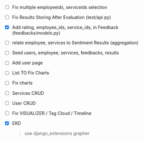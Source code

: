 

- [ ] Fix multiple employeeids, serviceids selection
- [ ] Fix Results Storing After Evaluation (test/api py)
- [x] Add rating, employee_ids, service_ids, in Feedback (feedbacks/models.py)
- [ ] relate employee, services to Sentiment Results (aggregation)
- [ ] Seed users, employee, services, feedbacks, results
- [ ] Add user page 
- [ ] List TO Fix Charts
- [ ] Fix charts
- [ ] Services CRUD
- [ ] User CRUD
- [ ] Fix VISUALIZER / Tag Cloud / Timeline
- [x] ERD
    > use django_extensions grapher

